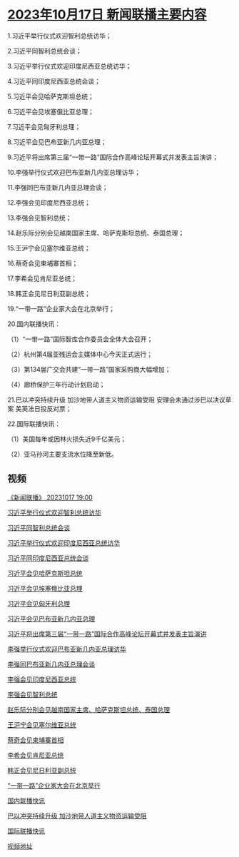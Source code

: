 # [2023年10月17日 新闻联播主要内容](https://tv.cctv.com/lm/xwlb/day/20231017.shtml)

1.习近平举行仪式欢迎智利总统访华；

2.习近平同智利总统会谈；

3.习近平举行仪式欢迎印度尼西亚总统访华；

4.习近平同印度尼西亚总统会谈；

5.习近平会见哈萨克斯坦总统；

6.习近平会见埃塞俄比亚总理；

7.习近平会见匈牙利总理；

8.习近平会见巴布亚新几内亚总理；

9.习近平将出席第三届“一带一路”国际合作高峰论坛开幕式并发表主旨演讲；

10.李强举行仪式欢迎巴布亚新几内亚总理访华；

11.李强同巴布亚新几内亚总理会谈；

12.李强会见印度尼西亚总统；

13.李强会见智利总统；

14.赵乐际分别会见越南国家主席、哈萨克斯坦总统、泰国总理；

15.王沪宁会见塞尔维亚总统；

16.蔡奇会见柬埔寨首相；

17.李希会见肯尼亚总统；

18.韩正会见尼日利亚副总统；

19.“一带一路”企业家大会在北京举行；

20.国内联播快讯：

（1）“一带一路”国际智库合作委员会全体大会召开；

（2）杭州第4届亚残运会主媒体中心今天正式运行；

（3）第134届广交会共建“一带一路”国家采购商大幅增加；

（4）廊桥保护三年行动计划启动；

21.巴以冲突持续升级 加沙地带人道主义物资运输受阻 安理会未通过涉巴以决议草案 美英法日投反对票；

22.国际联播快讯：

（1）美国每年或因林火损失近9千亿美元；

（2）亚马孙河主要支流水位降至新低。

## 视频

[《新闻联播》 20231017 19:00](https://tv.cctv.com/2023/10/17/VIDETXRe7ky1PaBo9gLoXhYR231017.shtml)

[习近平举行仪式欢迎智利总统访华](https://tv.cctv.com/2023/10/17/VIDEfjvvhhaQzRalwrOmvO1f231017.shtml)

[习近平同智利总统会谈](https://tv.cctv.com/2023/10/17/VIDE4hYhSad0Hwh15FlK7vuz231017.shtml)

[习近平举行仪式欢迎印度尼西亚总统访华](https://tv.cctv.com/2023/10/17/VIDEDrTjctamC0MpRiPsODGF231017.shtml)

[习近平同印度尼西亚总统会谈](https://tv.cctv.com/2023/10/17/VIDEEcIT70tyDxGcmzrg024r231017.shtml)

[习近平会见哈萨克斯坦总统](https://tv.cctv.com/2023/10/17/VIDEGK6T7g5T3AlQ2IqoBHcK231017.shtml)

[习近平会见埃塞俄比亚总理](https://tv.cctv.com/2023/10/17/VIDEa4ITah40wLJvNSB5ebu4231017.shtml)

[习近平会见匈牙利总理](https://tv.cctv.com/2023/10/17/VIDESrdWTqDn3pfcNTqTxe2G231017.shtml)

[习近平会见巴布亚新几内亚总理](https://tv.cctv.com/2023/10/17/VIDE4OM7VNO2HSraEbr3AVLd231017.shtml)

[习近平将出席第三届“一带一路”国际合作高峰论坛开幕式并发表主旨演讲](https://tv.cctv.com/2023/10/17/VIDEC7dEDsVuFC5y0Pgpkv21231017.shtml)

[李强举行仪式欢迎巴布亚新几内亚总理访华](https://tv.cctv.com/2023/10/17/VIDEpDXk6fsAXx7gpnjIqXV7231017.shtml)

[李强同巴布亚新几内亚总理会谈](https://tv.cctv.com/2023/10/17/VIDEWE1iazU9LitVbunmc79h231017.shtml)

[李强会见印度尼西亚总统](https://tv.cctv.com/2023/10/17/VIDEhFzYgSz10fWpxktCTUjW231017.shtml)

[李强会见智利总统](https://tv.cctv.com/2023/10/17/VIDEi3ND7x1r1bNzcHU7Zr2a231017.shtml)

[赵乐际分别会见越南国家主席、哈萨克斯坦总统、泰国总理](https://tv.cctv.com/2023/10/17/VIDEFA77NfIIxZ1vmePA3ELE231017.shtml)

[王沪宁会见塞尔维亚总统](https://tv.cctv.com/2023/10/17/VIDEGCrO7IHn459HX56H25ia231017.shtml)

[蔡奇会见柬埔寨首相](https://tv.cctv.com/2023/10/17/VIDEm6n0y05WUa4NFmr1wetF231017.shtml)

[李希会见肯尼亚总统](https://tv.cctv.com/2023/10/17/VIDEPY97U0KerP4xX2iVigtv231017.shtml)

[韩正会见尼日利亚副总统](https://tv.cctv.com/2023/10/17/VIDEwiRa5wuB1rRzULqBvOyo231017.shtml)

[“一带一路”企业家大会在北京举行](https://tv.cctv.com/2023/10/17/VIDEbMsUfxufAan3diEKaEhp231017.shtml)

[国内联播快讯](https://tv.cctv.com/2023/10/17/VIDEAED4p1kmS7KJnLqHFunq231017.shtml)

[巴以冲突持续升级 加沙地带人道主义物资运输受阻](https://tv.cctv.com/2023/10/17/VIDEcmWv72YWvZMso7h9bmnP231017.shtml)

[国际联播快讯](https://tv.cctv.com/2023/10/17/VIDEAvjmIX2Myu37Tz6BXWA1231017.shtml)

[视频地址](https://tv.cctv.com/lm/xwlb/day/20231017.shtml) 

